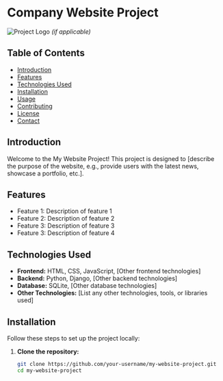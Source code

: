 # Company Website Project

![Project Logo](path_to_logo_image) *(if applicable)*

## Table of Contents
- [Introduction](#introduction)
- [Features](#features)
- [Technologies Used](#technologies-used)
- [Installation](#installation)
- [Usage](#usage)
- [Contributing](#contributing)
- [License](#license)
- [Contact](#contact)

## Introduction
Welcome to the My Website Project! This project is designed to [describe the purpose of the website, e.g., provide users with the latest news, showcase a portfolio, etc.]. 

## Features
- Feature 1: Description of feature 1
- Feature 2: Description of feature 2
- Feature 3: Description of feature 3
- Feature 3: Description of feature 4

## Technologies Used
- **Frontend:** HTML, CSS, JavaScript, [Other frontend technologies]
- **Backend:** Python, Django, [Other backend technologies]
- **Database:** SQLite, [Other database technologies]
- **Other Technologies:** [List any other technologies, tools, or libraries used]

## Installation
Follow these steps to set up the project locally:

1. **Clone the repository:**
   ```sh
   git clone https://github.com/your-username/my-website-project.git
   cd my-website-project

